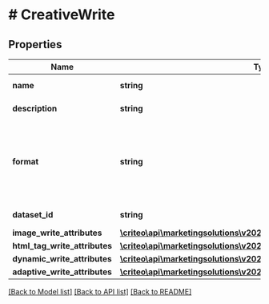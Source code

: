 # # CreativeWrite

## Properties

Name | Type | Description | Notes
------------ | ------------- | ------------- | -------------
**name** | **string** | The name of the creative |
**description** | **string** | The description of the creative | [optional]
**format** | **string** | The format of the creative  You can use \&quot;Image\&quot;, \&quot; HtmlTag\&quot;, \&quot;Dynamic\&quot; or \&quot;Adaptive\&quot; |
**dataset_id** | **string** | Dataset linked to the Creative |
**image_write_attributes** | [**\criteo\api\marketingsolutions\v2024_01\Model\ImageWriteAttributes**](ImageWriteAttributes.md) |  | [optional]
**html_tag_write_attributes** | [**\criteo\api\marketingsolutions\v2024_01\Model\HtmlTagWriteAttributes**](HtmlTagWriteAttributes.md) |  | [optional]
**dynamic_write_attributes** | [**\criteo\api\marketingsolutions\v2024_01\Model\DynamicWriteAttributes**](DynamicWriteAttributes.md) |  | [optional]
**adaptive_write_attributes** | [**\criteo\api\marketingsolutions\v2024_01\Model\AdaptiveWriteAttributes**](AdaptiveWriteAttributes.md) |  | [optional]

[[Back to Model list]](../../README.md#models) [[Back to API list]](../../README.md#endpoints) [[Back to README]](../../README.md)
